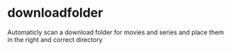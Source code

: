 # downloadfolder
Automaticly scan a download folder for movies and series and place them in the right and correct directory
